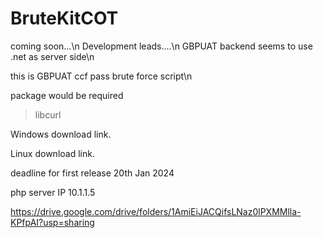 # BruteKitCOT
coming soon...\n
Development leads....\n
GBPUAT backend seems to use .net as server side\n

this is GBPUAT ccf pass brute force script\n

package would be required
>libcurl

Windows download link.
>
Linux download link.
>

deadline for first release
20th Jan 2024


php server IP 10.1.1.5


https://drive.google.com/drive/folders/1AmiEiJACQifsLNaz0lPXMMlla-KPfpAI?usp=sharing